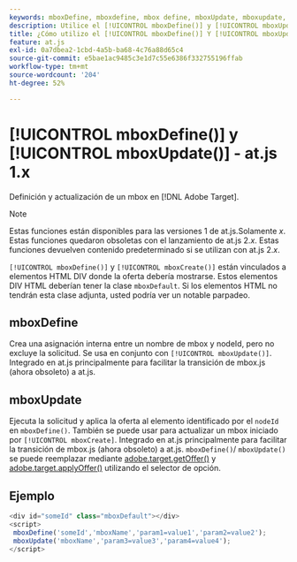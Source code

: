 ```yaml
---
keywords: mboxDefine, mboxdefine, mbox define, mboxUpdate, mboxupdate, actualización de mbox, at.js, funciones, función, mboxDefine0
description: Utilice el [!UICONTROL mboxDefine()] y [!UICONTROL mboxUpdate()] funciones para el [!DNL Adobe Target] Biblioteca JavaScript de at.js para definir o actualizar un mbox. (at.js 1.x)
title: ¿Cómo utilizo el [!UICONTROL mboxDefine()] Y [!UICONTROL mboxUpdate()] ¿Funciones?
feature: at.js
exl-id: 0a7dbea2-1cbd-4a5b-ba68-4c76a88d65c4
source-git-commit: e5bae1ac9485c3e1d7c55e6386f332755196ffab
workflow-type: tm+mt
source-wordcount: '204'
ht-degree: 52%

---
```


# [!UICONTROL mboxDefine()] y [!UICONTROL mboxUpdate()] - at.js 1.x

Definición y actualización de un mbox en [!DNL Adobe Target].

>[!NOTE]
>
>Estas funciones están disponibles para las versiones 1 de at.js.Solamente *x*. Estas funciones quedaron obsoletas con el lanzamiento de at.js 2.*x*. Estas funciones devuelven contenido predeterminado si se utilizan con at.js 2.*x*.

`[!UICONTROL mboxDefine()]` y `[!UICONTROL mboxCreate()]` están vinculados a elementos HTML DIV donde la oferta debería mostrarse. Estos elementos DIV HTML deberían tener la clase `mboxDefault`. Si los elementos HTML no tendrán esta clase adjunta, usted podría ver un notable parpadeo.

## mboxDefine  

Crea una asignación interna entre un nombre de mbox y nodeId, pero no excluye la solicitud. Se usa en conjunto con `[!UICONTROL mboxUpdate()]`. Integrado en at.js principalmente para facilitar la transición de mbox.js (ahora obsoleto) a at.js.

## mboxUpdate

Ejecuta la solicitud y aplica la oferta al elemento identificado por el `nodeId` en `mboxDefine()`. También se puede usar para actualizar un mbox iniciado por `[!UICONTROL mboxCreate]`. Integrado en at.js principalmente para facilitar la transición de mbox.js (ahora obsoleto) a at.js. `mboxDefine()`/ `mboxUpdate()` se puede reemplazar mediante [adobe.target.getOffer()](/help/dev/implement/client-side/atjs/atjs-functions/adobe-target-getoffer.md) y [adobe.target.applyOffer()](/help/dev/implement/client-side/atjs/atjs-functions/adobe-target-applyoffer.md) utilizando el selector de opción.

## Ejemplo

```javascript {line-numbers="true"}
<div id="someId" class="mboxDefault"></div> 
<script> 
 mboxDefine('someId','mboxName','param1=value1','param2=value2'); 
 mboxUpdate('mboxName','param3=value3','param4=value4'); 
</script>
```
